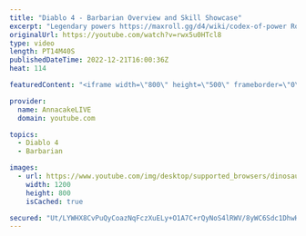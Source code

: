 ```yaml
---
title: "Diablo 4 - Barbarian Overview and Skill Showcase"
excerpt: "Legendary powers https://maxroll.gg/d4/wiki/codex-of-power Rogue https://www.youtube.com/watch?v=TCbZQ1WOqh0&t=9s ..."
originalUrl: https://youtube.com/watch?v=rwx5u0HTcl8
type: video
length: PT14M40S
publishedDateTime: 2022-12-21T16:00:36Z
heat: 114

featuredContent: "<iframe width=\"800\" height=\"500\" frameborder=\"0\" src=\"https://www.youtube.com/embed/rwx5u0HTcl8\" allow=\"accelerometer; autoplay; encrypted-media; gyroscope; picture-in-picture\" allowfullscreen></iframe>"

provider:
  name: AnnacakeLIVE
  domain: youtube.com

topics:
  - Diablo 4
  - Barbarian

images:
  - url: https://www.youtube.com/img/desktop/supported_browsers/dinosaur.png
    width: 1200
    height: 800
    isCached: true

secured: "Ut/LYWHX8CvPuQyCoazNqFczXuELy+O1A7C+rQyNoS4lRWV/8yWC6Sdc1DhwHoezK85x09LDuhAbI9sHia8hrPDNMPssUhKkk1BUx2GX/wZ3Qrcvq89b2MZR4GzpTZ94xmG7DWNtnVYvF3ezUxRSCzuXKhwjmeOx2/k1V5VMznKD3oYQ84HP1dcBm5EAeFRvbB63TEMQpnLPKbbjsi37gj9vvdHMHYnrd4Xz/IQbdPtGm90NebEge1r0M67WUCENeuFQjxJQUEmQgIG+XICMTaO1hDyLqHGC+6gllvOz77dAEdCukzU/tC6b5Kb6x9YblYGBM4PgmlmQn5vDSQsvAEnio0Ed5xKyEUQYpQtuEaU47GHsydk5EzhcardxU6jlD09mr6XcejQiwuqrncJ4VCKt/C5XjaKhTqzApxoAa2s=;kffnLcXebt5W3Xx7g12UCA=="
---
```


